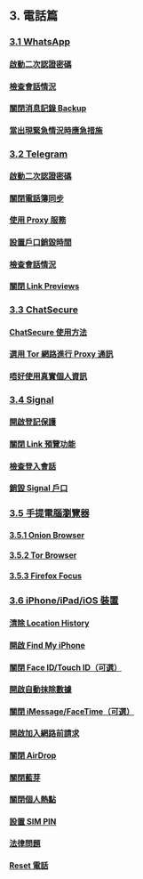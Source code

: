 ## 3. 電話篇
### [3.1 WhatsApp](./WhatsApp.md)
#### [啟動二次認證密碼](./WhatsApp.md#啟動二次認證密碼)
#### [檢查會話情況](./WhatsApp.md#檢查會話情況)
#### [關閉消息記錄 Backup](./WhatsApp.md#關閉消息記錄-backup)
#### [當出現緊急情況時應急措施](./WhatsApp.md#當出現緊急情況時應急措施)
### [3.2 Telegram](./Telegram.md)
#### [啟動二次認證密碼](./Telegram.md#啟動二次認證密碼)
#### [關閉電話簿同步](./Telegram.md#關閉電話簿同步)
#### [使用 Proxy 服務](./Telegram.md#使用-proxy-服務)
#### [設置戶口銷毀時間](./Telegram.md#設置戶口銷毀時間)
#### [檢查會話情況](./Telegram.md#檢查會話情況)
#### [關閉 Link Previews](./Telegram.md#關閉-link-previews)
### [3.3 ChatSecure](./ChatSecure.md)
#### [ChatSecure 使用方法](./ChatSecure.md#chatsecure-使用方法)
#### [選用 Tor 網路進行 Proxy 通訊](./ChatSecure.md#選用-tor-網路進行-proxy-通訊)
#### [唔好使用真實個人資訊](./ChatSecure.md#唔好使用真實個人資訊)
### [3.4 Signal](./Signal.md)
#### [開啟登記保護](./Signal.md#開啟登記保護)
#### [關閉 Link 預覽功能](./Signal.md#關閉-link-預覽功能)
#### [檢查登入會話](./Signal.md#檢查登入會話)
#### [銷毀 Signal 戶口](./Signal.md#銷毀-signal-戶口)
### [3.5 手提電腦瀏覽器](./Mobile_Browser.md)
#### [3.5.1 Onion Browser](./Mobile_Browser.md#onion-browser-僅限-apple-用家)
#### [3.5.2 Tor Browser](./Mobile_Browser.md#tor-browser-僅限-android-用家)
#### [3.5.3 Firefox Focus](./Mobile_Browser.md#firefox-focus)
### [3.6 iPhone/iPad/iOS 裝置](./Apple_Devices.md)
#### [清除 Location History](./Apple_Devices.md#清除-location-history)
#### [開啟 Find My iPhone](./Apple_Devices.md#開啟-find-my-iphone)
#### [關閉 Face ID/Touch ID（可選）](./Apple_Devices.md#關閉-face-idtouch-id可選)
#### [開啟自動抹除數據](./Apple_Devices.md#開啟自動抹除數據)
#### [關閉 iMessage/FaceTime（可選）](./Apple_Devices.md#關閉-imessagefacetime可選)
#### [開啟加入網路前請求](./Apple_Devices.md#開啟加入網路前請求)
#### [關閉 AirDrop](./Apple_Devices.md#關閉-airdrop)
#### [關閉藍芽](./Apple_Devices.md#關閉藍芽)
#### [關閉個人熱點](./Apple_Devices.md#關閉個人熱點)
#### [設置 SIM PIN](./Apple_Devices.md#設置-sim-pin)
#### [法律問題](./Apple_Devices.md#法律問題)
#### [Reset 電話](./Apple_Devices.md#reset-電話)
